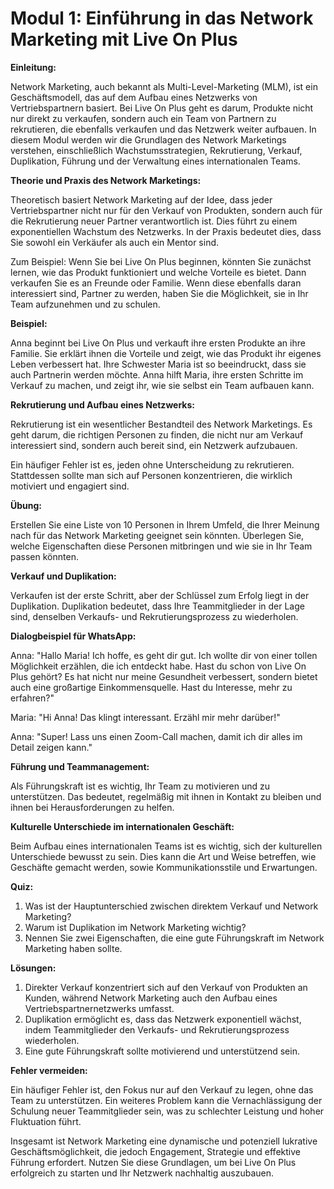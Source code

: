 # **Modul 1: Einführung in das Network Marketing mit Live On Plus**

**Einleitung:**

Network Marketing, auch bekannt als Multi-Level-Marketing (MLM), ist ein Geschäftsmodell, das auf dem Aufbau eines Netzwerks von Vertriebspartnern basiert. Bei Live On Plus geht es darum, Produkte nicht nur direkt zu verkaufen, sondern auch ein Team von Partnern zu rekrutieren, die ebenfalls verkaufen und das Netzwerk weiter aufbauen. In diesem Modul werden wir die Grundlagen des Network Marketings verstehen, einschließlich Wachstumsstrategien, Rekrutierung, Verkauf, Duplikation, Führung und der Verwaltung eines internationalen Teams.

**Theorie und Praxis des Network Marketings:**

Theoretisch basiert Network Marketing auf der Idee, dass jeder Vertriebspartner nicht nur für den Verkauf von Produkten, sondern auch für die Rekrutierung neuer Partner verantwortlich ist. Dies führt zu einem exponentiellen Wachstum des Netzwerks. In der Praxis bedeutet dies, dass Sie sowohl ein Verkäufer als auch ein Mentor sind.

Zum Beispiel: Wenn Sie bei Live On Plus beginnen, könnten Sie zunächst lernen, wie das Produkt funktioniert und welche Vorteile es bietet. Dann verkaufen Sie es an Freunde oder Familie. Wenn diese ebenfalls daran interessiert sind, Partner zu werden, haben Sie die Möglichkeit, sie in Ihr Team aufzunehmen und zu schulen.

**Beispiel:**

Anna beginnt bei Live On Plus und verkauft ihre ersten Produkte an ihre Familie. Sie erklärt ihnen die Vorteile und zeigt, wie das Produkt ihr eigenes Leben verbessert hat. Ihre Schwester Maria ist so beeindruckt, dass sie auch Partnerin werden möchte. Anna hilft Maria, ihre ersten Schritte im Verkauf zu machen, und zeigt ihr, wie sie selbst ein Team aufbauen kann.

**Rekrutierung und Aufbau eines Netzwerks:**

Rekrutierung ist ein wesentlicher Bestandteil des Network Marketings. Es geht darum, die richtigen Personen zu finden, die nicht nur am Verkauf interessiert sind, sondern auch bereit sind, ein Netzwerk aufzubauen. 

Ein häufiger Fehler ist es, jeden ohne Unterscheidung zu rekrutieren. Stattdessen sollte man sich auf Personen konzentrieren, die wirklich motiviert und engagiert sind.

**Übung:**

Erstellen Sie eine Liste von 10 Personen in Ihrem Umfeld, die Ihrer Meinung nach für das Network Marketing geeignet sein könnten. Überlegen Sie, welche Eigenschaften diese Personen mitbringen und wie sie in Ihr Team passen könnten.

**Verkauf und Duplikation:**

Verkaufen ist der erste Schritt, aber der Schlüssel zum Erfolg liegt in der Duplikation. Duplikation bedeutet, dass Ihre Teammitglieder in der Lage sind, denselben Verkaufs- und Rekrutierungsprozess zu wiederholen.

**Dialogbeispiel für WhatsApp:**

Anna: "Hallo Maria! Ich hoffe, es geht dir gut. Ich wollte dir von einer tollen Möglichkeit erzählen, die ich entdeckt habe. Hast du schon von Live On Plus gehört? Es hat nicht nur meine Gesundheit verbessert, sondern bietet auch eine großartige Einkommensquelle. Hast du Interesse, mehr zu erfahren?"

Maria: "Hi Anna! Das klingt interessant. Erzähl mir mehr darüber!"

Anna: "Super! Lass uns einen Zoom-Call machen, damit ich dir alles im Detail zeigen kann."

**Führung und Teammanagement:**

Als Führungskraft ist es wichtig, Ihr Team zu motivieren und zu unterstützen. Das bedeutet, regelmäßig mit ihnen in Kontakt zu bleiben und ihnen bei Herausforderungen zu helfen.

**Kulturelle Unterschiede im internationalen Geschäft:**

Beim Aufbau eines internationalen Teams ist es wichtig, sich der kulturellen Unterschiede bewusst zu sein. Dies kann die Art und Weise betreffen, wie Geschäfte gemacht werden, sowie Kommunikationsstile und Erwartungen.

**Quiz:**

1. Was ist der Hauptunterschied zwischen direktem Verkauf und Network Marketing?
2. Warum ist Duplikation im Network Marketing wichtig?
3. Nennen Sie zwei Eigenschaften, die eine gute Führungskraft im Network Marketing haben sollte.

**Lösungen:**

1. Direkter Verkauf konzentriert sich auf den Verkauf von Produkten an Kunden, während Network Marketing auch den Aufbau eines Vertriebspartnernetzwerks umfasst.
2. Duplikation ermöglicht es, dass das Netzwerk exponentiell wächst, indem Teammitglieder den Verkaufs- und Rekrutierungsprozess wiederholen.
3. Eine gute Führungskraft sollte motivierend und unterstützend sein.

**Fehler vermeiden:**

Ein häufiger Fehler ist, den Fokus nur auf den Verkauf zu legen, ohne das Team zu unterstützen. Ein weiteres Problem kann die Vernachlässigung der Schulung neuer Teammitglieder sein, was zu schlechter Leistung und hoher Fluktuation führt.

Insgesamt ist Network Marketing eine dynamische und potenziell lukrative Geschäftsmöglichkeit, die jedoch Engagement, Strategie und effektive Führung erfordert. Nutzen Sie diese Grundlagen, um bei Live On Plus erfolgreich zu starten und Ihr Netzwerk nachhaltig auszubauen.